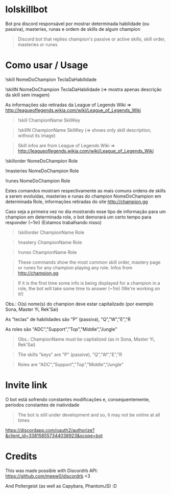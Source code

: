 # lolskillbot

Bot pra discord responsável por mostrar determinada habilidade (ou passiva), masteries, runas e ordem de skills de algum champion

>Discord bot that replies champion's passive or active skills, skill order, masteries or runes

# Como usar / Usage

!skill NomeDoChampion TeclaDaHabilidade

!skillN NomeDoChampion TeclaDaHabilidade (=> mostra apenas descrição da skill sem imagem)

As informações são retiradas da League of Legends Wiki => http://leagueoflegends.wikia.com/wiki/League_of_Legends_Wiki

>!skill ChampionName SkillKey

>!skillN ChampionName SkillKey (=> shows only skill description, without its image)

>Skill infos are from League of Legends Wiki => http://leagueoflegends.wikia.com/wiki/League_of_Legends_Wiki

!skillorder NomeDoChampion Role

!masteries NomeDoChampion Role

!runes NomeDoChampion Role

Estes comandos mostram respectivamente as mais comuns ordens de skills a serem evoluídas, masteries e runas do champion NomeDoChampion em determinada Role, informações retiradas do site http://champion.gg

Caso seja a primeira vez no dia mostrando esse tipo de informação para um champion em determinada role, o bot demorará um certo tempo para responder (~1m) (Estamos trabalhando nisso)

>!skillorder ChampionName Role

>!mastery ChampionName Role

>!runes ChampionName Role

>These commands show the most common skill order, mastery page or runes for any champion playing any role. Infos from http://champion.gg

>If it is the first time some info is being displayed for a champion in a role, the bot will take some time to answer (~1m) (We're working on it!)

Obs.: O(s) nome(s) do champion deve estar capitalizado (por exemplo Sona, Master Yi, Rek'Sai)

As "teclas" de habilidades são "P" (passiva), "Q","W","E","R

As roles são "ADC","Support","Top","Middle","Jungle"

>Obs.: ChampionName must be capitalized (as in Sona, Master Yi, Rek'Sai)

>The skills "keys" are "P" (passive), "Q","W","E","R

>Roles are "ADC","Support","Top","Middle","Jungle"

# Invite link

O bot está sofrendo constantes modificações e, consequentemente, períodos constantes de inatividade
>The bot is still under development and so, it may not be online at all times

https://discordapp.com/oauth2/authorize?&client_id=338158557344038923&scope=bot

# Credits

This was made possible with Discordrb API: https://github.com/meew0/discordrb <3

And Poltergeist (as well as Capybara, PhantomJS) :D
